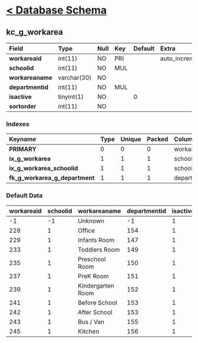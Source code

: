 # [< Database Schema](DatabaseSchema.md) #

## kc\_g\_workarea ##
| **Field** | Type | Null | Key | Default | Extra | Comment |
|:----------|:-----|:-----|:----|:--------|:------|:--------|
| **workareaid** | int(11) | NO | PRI |  | auto\_increment |  |
| **schoolid** | int(11) | NO | MUL |  |  |  |
| **workareaname** | varchar(30) | NO |  |  |  |  |
| **departmentid** | int(11) | NO | MUL |  |  |  |
| **isactive** | tinyint(1) | NO |  | 0 |  |  |
| **sortorder** | int(11) | NO |  |  |  |  |


### Indexes ###
| **Keyname** | Type | Unique | Packed | Column | Seq | Cardinality | Collation | Null | Comment |
|:------------|:-----|:-------|:-------|:-------|:----|:------------|:----------|:-----|:--------|
| **PRIMARY** | 0 | 0 | 0 | workareaid | 1 | 11 | A | 0 | 0 |
| **ix\_g\_workarea** | 1 | 1 | 1 | schoolid | 1 |  | A | 1 | 1 |
| **ix\_g\_workarea\_schoolid** | 1 | 1 | 1 | schoolid | 1 |  | A | 1 | 1 |
| **fk\_g\_workarea\_g\_department** | 1 | 1 | 1 | departmentid | 1 |  | A | 1 | 1 |


### Default Data ###
| workareaid | schoolid | workareaname | departmentid | isactive | sortorder |
|:-----------|:---------|:-------------|:-------------|:---------|:----------|
| -1 | -1 | Unknown | -1 | 1 | -1 |
| 228 | 1 | Office | 154 | 1 | 8 |
| 229 | 1 | Infants Room | 147 | 1 | 1 |
| 233 | 1 | Toddlers Room | 149 | 1 | 2 |
| 235 | 1 | Preschool Room | 150 | 1 | 3 |
| 237 | 1 | PreK Room | 151 | 1 | 4 |
| 239 | 1 | Kindergarten Room | 152 | 1 | 5 |
| 241 | 1 | Before School | 153 | 1 | 6 |
| 242 | 1 | After School | 153 | 1 | 7 |
| 243 | 1 | Bus / Van | 155 | 1 | 9 |
| 245 | 1 | Kitchen | 156 | 1 | 10 |